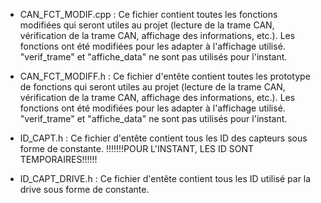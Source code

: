 

* CAN_FCT_MODIF.cpp : Ce fichier contient toutes les fonctions modifiées qui seront utiles au projet (lecture de la trame CAN, vérification de la trame CAN, affichage des informations, etc.). Les fonctions ont été modifiées pour les adapter à l'affichage utilisé. "verif_trame" et "affiche_data" ne sont pas utilisés pour l'instant.

* CAN_FCT_MODIFF.h : Ce fichier d'entête contient toutes les prototype de fonctions qui seront utiles au projet (lecture de la trame CAN, vérification de la trame CAN, affichage des informations, etc.). Les fonctions ont été modifiées pour les adapter à l'affichage utilisé. "verif_trame" et "affiche_data" ne sont pas utilisés pour l'instant.

* ID_CAPT.h : Ce fichier d'entête contient tous les ID des capteurs sous forme de constante. !!!!!!!POUR L'INSTANT, LES ID SONT TEMPORAIRES!!!!!!

* ID_CAPT_DRIVE.h : Ce fichier d'entête contient tous les ID utilisé par la drive sous forme de constante.
